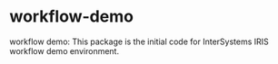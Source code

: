 # workflow-demo
workflow demo:
This package is the initial code for InterSystems IRIS workflow demo environment.
